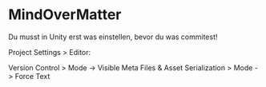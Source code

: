 # MindOverMatter

Du musst in Unity erst was einstellen, bevor du was commitest!

Project Settings > Editor:

Version Control > Mode -> Visible Meta Files
&
Asset Serialization > Mode -> Force Text
